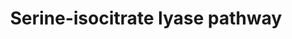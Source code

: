 ---
annotations:
- type: Pathway Ontology
  value: serine pathway of formaldehyde assimilation
authors:
- J.Heckman
- MaintBot
- Egonw
- Lindarieswijk
description: ''
last-edited: 2018-12-23
organisms:
- Saccharomyces cerevisiae
redirect_from:
- /index.php/Pathway:WP390
- /instance/WP390
schema-jsonld:
- '@context': https://schema.org/
  '@id': https://wikipathways.github.io/pathways/WP390.html
  '@type': Dataset
  creator:
    '@type': Organization
    name: WikiPathways
  description: ''
  keywords:
  - CIT3
  - YMR323W
  - SHM1
  - phosphoenolpyruvate
  - MDH1
  - MDH3
  - ERR1
  - CIT2
  - CIT1
  - ATP
  - ENO1
  - 5,10-methylene-THF
  - ENO2
  - L-serine
  - MDH2
  - GPM1
  - ERR2
  - malate
  - phosphate
  - ACO1
  - ICL1
  - YJL200C
  - NADH
  - Coenzyme A
  - SHM2
  - L-glycine
  - GPM3
  - acetyl-CoA
  - ADP
  license: CC0
  name: Serine-isocitrate lyase pathway
seo: CreativeWork
title: Serine-isocitrate lyase pathway
wpid: WP390
---